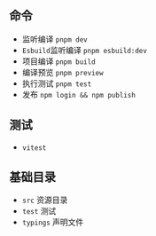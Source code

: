 ## 命令

- 监听编译 `pnpm dev`
- `Esbuild`监听编译 `pnpm esbuild:dev`
- 项目编译 `pnpm build`
- 编译预览 `pnpm preview`
- 执行测试 `pnpm test`
- 发布 `npm login && npm publish`

## 测试
- `vitest`

## 基础目录

- `src` 资源目录
- `test` 测试
- `typings` 声明文件
